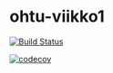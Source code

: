 # ohtu-viikko1

[![Build Status](https://travis-ci.org/hannuee/ohtu-viikko1.svg?branch=master)](https://travis-ci.org/hannuee/ohtu-viikko1)

[![codecov](https://codecov.io/gh/hannuee/ohtu-viikko1/branch/master/graph/badge.svg)](https://codecov.io/gh/hannuee/ohtu-viikko1)
